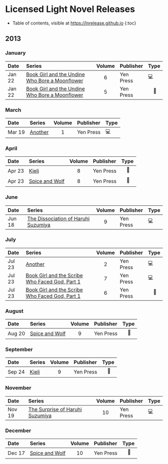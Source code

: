 # Licensed Light Novel Releases

- Table of contents, visible at https://lnrelease.github.io
{:toc}

## 2013

### January

Date|Series|Volume|Publisher|Type|
:---|:---|:---:|:---|---|
Jan 22|[Book Girl and the Undine Who Bore a Moonflower](https://yenpress.com/titles/9780316245968-book-girl-and-the-undine-who-bore-a-moonflower-light-novel)|6|Yen Press|💻<span style="visibility: hidden">📖</span>|
Jan 22|[Book Girl and the Undine Who Bore a Moonflower](https://yenpress.com/titles/9780316076968-book-girl-and-the-undine-who-bore-a-moonflower-light-novel)|5|Yen Press|<span style="visibility: hidden">💻</span>📖|

### March

Date|Series|Volume|Publisher|Type|
:---|:---|:---:|:---|---|
Mar 19|[Another](https://yenpress.com/titles/9780316252751-another-vol-1-light-novel)|1|Yen Press|💻<span style="visibility: hidden">📖</span>|

### April

Date|Series|Volume|Publisher|Type|
:---|:---|:---:|:---|---|
Apr 23|[Kieli](https://yenpress.com/titles/9780759529366-kieli-vol-8-light-novel-the-dead-sleep-eternally-in-the-wilderness-part-1)|8|Yen Press|<span style="visibility: hidden">💻</span>📖|
Apr 23|[Spice and Wolf](https://yenpress.com/titles/9780316245463-spice-and-wolf-vol-8-light-novel-the-town-of-strife-i)|8|Yen Press|<span style="visibility: hidden">💻</span>📖|

### June

Date|Series|Volume|Publisher|Type|
:---|:---|:---:|:---|---|
Jun 18|[The Dissociation of Haruhi Suzumiya](https://yenpress.com/titles/9780316228701-the-dissociation-of-haruhi-suzumiya-light-novel)|9|Yen Press|💻<span style="visibility: hidden">📖</span>|

### July

Date|Series|Volume|Publisher|Type|
:---|:---|:---:|:---|---|
Jul 23|[Another](https://yenpress.com/titles/9780316252768-another-vol-2-light-novel)|2|Yen Press|💻<span style="visibility: hidden">📖</span>|
Jul 23|[Book Girl and the Scribe Who Faced God, Part 1](https://yenpress.com/titles/9780316245982-book-girl-and-the-scribe-who-faced-god-part-1-light-novel)|7|Yen Press|💻<span style="visibility: hidden">📖</span>|
Jul 23|[Book Girl and the Scribe Who Faced God, Part 1](https://yenpress.com/titles/9780316076975-book-girl-and-the-scribe-who-faced-god-part-1-light-novel)|6|Yen Press|<span style="visibility: hidden">💻</span>📖|

### August

Date|Series|Volume|Publisher|Type|
:---|:---|:---:|:---|---|
Aug 20|[Spice and Wolf](https://yenpress.com/titles/9780316245487-spice-and-wolf-vol-9-light-novel-the-town-of-strife-ii)|9|Yen Press|<span style="visibility: hidden">💻</span>📖|

### September

Date|Series|Volume|Publisher|Type|
:---|:---|:---:|:---|---|
Sep 24|[Kieli](https://yenpress.com/titles/9780759529373-kieli-vol-9-light-novel-the-dead-sleep-eternally-in-the-wilderness-part-2)|9|Yen Press|<span style="visibility: hidden">💻</span>📖|

### November

Date|Series|Volume|Publisher|Type|
:---|:---|:---:|:---|---|
Nov 19|[The Surprise of Haruhi Suzumiya](https://yenpress.com/titles/9780316228602-the-surprise-of-haruhi-suzumiya-light-novel)|10|Yen Press|💻<span style="visibility: hidden">📖</span>|

### December

Date|Series|Volume|Publisher|Type|
:---|:---|:---:|:---|---|
Dec 17|[Spice and Wolf](https://yenpress.com/titles/9780316322362-spice-and-wolf-vol-10-light-novel)|10|Yen Press|<span style="visibility: hidden">💻</span>📖|
